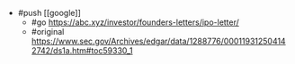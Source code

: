 - #push [[google]] 
  - #go https://abc.xyz/investor/founders-letters/ipo-letter/
  - #original https://www.sec.gov/Archives/edgar/data/1288776/000119312504142742/ds1a.htm#toc59330_1
